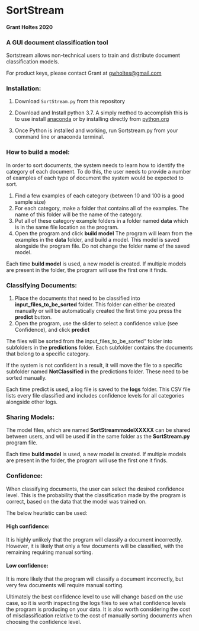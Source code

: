 # SortStream
#### Grant Holtes 2020
### A GUI document classification tool

Sortstream allows non-technical users to train and distribute document classification models.

For product keys, please contact Grant at gwholtes@gmail.com

### Installation:

1) Download `SortStream.py` from this repository

2) Download and Install python 3.7. A simply method to accomplish this is to use install [anaconda](https://docs.anaconda.com/anaconda/install/) or by installing directly from [python.org](https://www.python.org/downloads/)

3) Once Python is installed and working, run Sortstream.py from your command line or anaconda terminal.

### How to build a model:

In order to sort documents, the system needs to learn how to identify the category of each document. To do this, the user needs to provide a number of examples of each type of document the system would be expected to sort. 

1) Find a few examples of each category (between 10 and 100 is a good sample size)
2) For each category, make a folder that contains all of the examples. The name of this folder will be the name of the category.
3) Put all of these category example folders in a folder named **data** which is in the same file location as the program.
4) Open the program and click **build model** The program will learn from the examples in the **data** folder, and build a model. This model is saved alongside the program file. Do not change the folder name of the saved model. 

Each time **build model** is used, a new model is created. If multiple models are present in the folder, the program will use the first one it finds.

### Classifying Documents:

1) Place the documents that need to be classified into **input_files_to_be_sorted** folder. This folder can either be created manually or will be automatically created the first time you press the **predict** button.
2) Open the program, use the slider to select a confidence value (see Confidence), and click **predict**

The files will be sorted from the input_files_to_be_sorted” folder into subfolders in the **predictions** folder.  Each subfolder contains the documents that belong to a specific category. 

If the system is not confident in a result, it will move the file to a specific subfolder named **NotClassified** in the predictions folder. These need to be sorted manually. 

Each time predict is used, a log file is saved to the **logs** folder. This CSV file lists every file classified and includes confidence levels for all categories alongside other logs. 

### Sharing Models:

The model files, which are named **SortStreammodelXXXXX** can be shared between users, and will be used if in the same folder as the **SortStream.py** program file. 

Each time **build model** is used, a new model is created. If multiple models are present in the folder, the program will use the first one it finds.

### Confidence: 

When classifying documents, the user can select the desired confidence level. This is the probability that the classification made by the program is correct, based on the data that the model was trained on. 

The below heuristic can be used:

#### High confidence:
It is highly unlikely that the program will classify a document incorrectly. However, it is likely that only a few documents will be classified, with the remaining requiring manual sorting.

#### Low confidence:
It is more likely that the program will classify a document incorrectly, but very few documents will require manual sorting.

Ultimately the best confidence level to use will change based on the use case, so it is worth inspecting the logs files to see what confidence levels the program is producing on your data. 
It is also worth considering the cost of misclassification relative to the cost of manually sorting documents when choosing the confidence level. 
